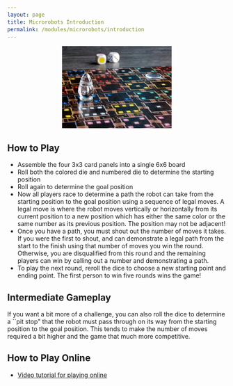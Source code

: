 ```yaml
---
layout: page
title: Microrobots Introduction
permalink: /modules/microrobots/introduction
---
```


<p align="center"><img src="fig/microrobots.jpg" width="50%"/></p>

## How to Play
* Assemble the four 3x3 card panels into a single 6x6 board
* Roll both the colored die and numbered die to determine the starting position
* Roll again to determine the goal position
* Now all players race to determine a path the robot can take from the starting position to the goal position using a sequence of legal moves.  A legal move is where the robot moves vertically or horizontally from its current position to a new position which has either the same color or the same number as its previous position.  The position may not be adjacent!
* Once you have a path, you must shout out the number of moves it takes.  If you were the first to shout, and can demonstrate a legal path from the start to the finish using that number of moves you win the round.  Otherwise, you are disqualified from this round and the remaining players can win by calling out a number and demonstrating a path. 
* To play the next round, reroll the dice to choose a new starting point and ending point.  The first person to  win five rounds wins the game!
## Intermediate Gameplay
If you want a bit more of a challenge, you can also roll the dice to determine a ``pit stop" that the robot must pass through on its way from the starting position to the goal position.   This tends to make the number of moves required a bit higher and the game that much more competitive.  

## How to Play Online
* [Video tutorial for playing online](https://www.youtube.com/watch?v=g9jXe6CSEkU)

